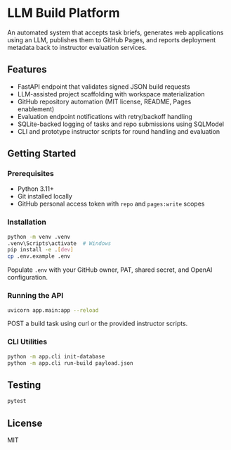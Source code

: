 # LLM Build Platform

An automated system that accepts task briefs, generates web applications using an LLM, publishes them to GitHub Pages, and reports deployment metadata back to instructor evaluation services.

## Features

- FastAPI endpoint that validates signed JSON build requests
- LLM-assisted project scaffolding with workspace materialization
- GitHub repository automation (MIT license, README, Pages enablement)
- Evaluation endpoint notifications with retry/backoff handling
- SQLite-backed logging of tasks and repo submissions using SQLModel
- CLI and prototype instructor scripts for round handling and evaluation

## Getting Started

### Prerequisites

- Python 3.11+
- Git installed locally
- GitHub personal access token with `repo` and `pages:write` scopes

### Installation

```bash
python -m venv .venv
.venv\Scripts\activate  # Windows
pip install -e .[dev]
cp .env.example .env
```

Populate `.env` with your GitHub owner, PAT, shared secret, and OpenAI configuration.

### Running the API

```bash
uvicorn app.main:app --reload
```

POST a build task using curl or the provided instructor scripts.

### CLI Utilities

```bash
python -m app.cli init-database
python -m app.cli run-build payload.json
```

## Testing

```bash
pytest
```

## License

MIT

